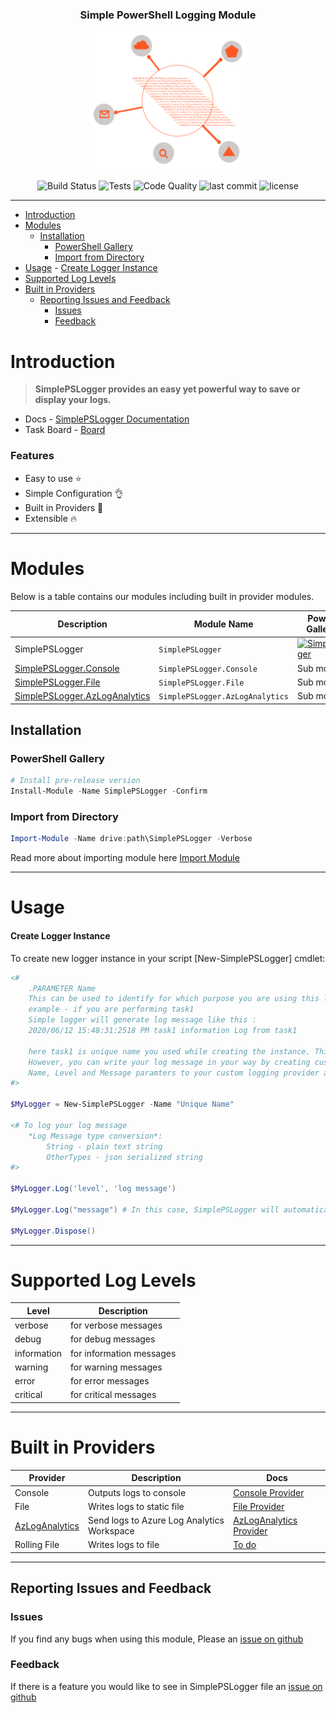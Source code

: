 <a style="text-decoration:none" href="https://www.powershellgallery.com/packages/SimplePSLogger" target="_blank" rel="noopener noreferrer">
    <h3 align="center">Simple PowerShell Logging Module</h3>
</a>
<p align="center">
  <a style="text-decoration:none" href="https://www.powershellgallery.com/packages/SimplePSLogger" target="_blank" rel="noopener noreferrer">
    <img src="./logo.svg" width="250x" alt="Simple PowerShell Logging Module logo" />
  </a>
</p>

<p align="center">
  <a style="text-decoration:none" href="https://dev.azure.com/geekwhocodes/simple-ps-logger">
    <img src="https://img.shields.io/azure-devops/build/geekwhocodes/simple-ps-logger/12/master?style=flat-square" alt="Build Status" />
  </a>
  <a style="text-decoration:none" href="https://dev.azure.com/geekwhocodes/simple-ps-logger/_test/analytics?definitionId=12&contextType=build">
    <img src="https://img.shields.io/azure-devops/tests/geekwhocodes/simple-ps-logger/12?style=flat-square" alt="Tests" />
  </a>
  <a style="text-decoration:none" href="https://www.codefactor.io/repository/github/geekwhocodes/simple-ps-logger">
    <img src="https://img.shields.io/codefactor/grade/github/geekwhocodes/simple-ps-logger?style=flat-square" alt="Code Quality" />
  </a>
  
  <img src="https://img.shields.io/github/last-commit/geekwhocodes/simple-ps-logger/dev?style=flat-square" alt="last commit">
  <img src="https://img.shields.io/github/license/geekwhocodes/simple-ps-logger?style=flat-square" alt="license">
</p>

---

- [Introduction](#introduction)
- [Modules](#modules)
  - [Installation](#installation)
    - [PowerShell Gallery](#powershell-gallery)
    - [Import from Directory](#import-from-directory)
- [Usage](#usage)
      - [Create Logger Instance](#create-logger-instance)
- [Supported Log Levels](#supported-log-levels)
- [Built in Providers](#built-in-providers)
  - [Reporting Issues and Feedback](#reporting-issues-and-feedback)
    - [Issues](#issues)
    - [Feedback](#feedback)


# Introduction

> **SimplePSLogger provides an easy yet powerful way to save or display your logs.**
- Docs - [SimplePSLogger Documentation](https://spsl.geekwhocodes.me/)
- Task Board - [Board](https://github.com/geekwhocodes/simple-ps-logger/projects/3)

### Features
- Easy to use ⭐
- Simple Configuration 👌
- Built in Providers 💜
- Extensible 🔥
---

# Modules

Below is a table contains our modules including built in provider modules.

| Description                                          | Module Name                     | PowerShell Gallery Link                                   | Downloads                                                                                  |
| ---------------------------------------------------- | ------------------------------- | --------------------------------------------------------- | ------------------------------------------------------------------------------------------ |
| SimplePSLogger                                       | `SimplePSLogger`                | [![SimplePSLogger][SimplePSLoggerImg]][SimplePSLoggerUrl] | ![Downloads](https://img.shields.io/powershellgallery/dt/SimplePSLogger?style=flat-square) |
| [SimplePSLogger.Console](#Built-in-Providers)        | `SimplePSLogger.Console`        | Sub module                                                |
| [SimplePSLogger.File](#Built-in-Providers)           | `SimplePSLogger.File`           | Sub module                                                |
| [SimplePSLogger.AzLogAnalytics](#Built-in-Providers) | `SimplePSLogger.AzLogAnalytics` | Sub module                                                |

## Installation

### PowerShell Gallery

```powershell
# Install pre-release version 
Install-Module -Name SimplePSLogger -Confirm

```

### Import from Directory

```powershell
Import-Module -Name drive:path\SimplePSLogger -Verbose
```
Read more about importing module here [Import Module](https://docs.microsoft.com/en-us/powershell/module/microsoft.powershell.core/import-module?view=powershell-7)


<hr/>

# Usage

#### Create Logger Instance

To create new logger instance in your script [New-SimplePSLogger] cmdlet:

```powershell 
<#
    .PARAMETER Name 
    This can be used to identify for which purpose you are using this logger instance.
    example - if you are performing task1
    Simple logger will generate log message like this :
    2020/06/12 15:48:31:2518 PM task1 information Log from task1

    here task1 is unique name you used while creating the instance. This will helpful to analyze your logs later. 
    However, you can write your log message in your way by creating custom logging provider. SimplePSLogger will provide :
    Name, Level and Message paramters to your custom logging provider and the you can use them to create your log message.
#>

$MyLogger = New-SimplePSLogger -Name "Unique Name"

<# To log your log message 
    *Log Message type conversion*:
        String - plain text string
        OtherTypes - json serialized string
#>

$MyLogger.Log('level', 'log message')

$MyLogger.Log("message") # In this case, SimplePSLogger will automatically use default(information) loglevel

$MyLogger.Dispose()

```


---

# Supported Log Levels 
| Level       | Description              |
| ----------- | ------------------------ |
| verbose     | for verbose messages     |
| debug       | for debug messages       |
| information | for information messages |
| warning     | for warning messages     |
| error       | for error messages       |
| critical    | for critical messages    |

---

# Built in Providers

| Provider                                                                                            | Description                                | Docs                                                                                            |
| --------------------------------------------------------------------------------------------------- | ------------------------------------------ | ----------------------------------------------------------------------------------------------- |
| Console                                                                                             | Outputs logs to console                    | [Console Provider](https://spsl.geekwhocodes.me/providers/simplepslogger.console)               |
| File                                                                                                | Writes logs to static file                 | [File Provider](https://spsl.geekwhocodes.me/providers/simplepslogger.file)                     |
| [AzLogAnalytics](https://docs.microsoft.com/en-us/azure/azure-monitor/log-query/get-started-portal) | Send logs to Azure Log Analytics Workspace | [AzLogAnalytics Provider](https://spsl.geekwhocodes.me/providers/simplepslogger.azloganalytics) |
| Rolling File                                                                                        | Writes logs to file                        | [To do](https://github.com/geekwhocodes/simple-ps-logger/projects/3#card-40824479)              |


--- 

## Reporting Issues and Feedback

### Issues

If you find any bugs when using this module, Please an [issue on github](https://github.com/geekwhocodes/simple-ps-logger/issues)


### Feedback

If there is a feature you would like to see  in SimplePSLogger file an [issue on github](https://github.com/geekwhocodes/simple-ps-logger/issues)





[SimplePSLoggerImg]:  https://img.shields.io/powershellgallery/v/SimplePSLogger?include_prereleases&label=SimplePSLogger&style=flat-square
[SimplePSLoggerUrl]:  https://www.powershellgallery.com/packages/SimplePSLogger

[DocsImg]: https://img.shields.io/github/deployments/geekwhocodes/Simple-PS-Logger/github-pages?label=docs&style=flat-square
[DocsUrl]: https://spsl.geekwhocodes.me/

[AzBuildImg]: https://img.shields.io/azure-devops/build/geekwhocodes/simple-ps-logger/12/master?style=flat-square
[AzBuildUrl]: https://dev.azure.com/geekwhocodes/simple-ps-logger

[AzTestsImg]: https://img.shields.io/azure-devops/tests/geekwhocodes/simple-ps-logger/12?style=flat-square
[AzTestsUrl]: https://dev.azure.com/geekwhocodes/simple-ps-logger/_test/analytics?definitionId=12&contextType=build

[CodeFactImg]: https://img.shields.io/codefactor/grade/github/geekwhocodes/simple-ps-logger?style=flat-square
[CodeFactUrl]: https://www.codefactor.io/repository/github/geekwhocodes/simple-ps-logger
